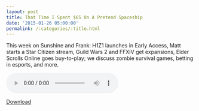 ```yaml
---
layout: post
title: That Time I Spent $65 On A Pretend Spaceship
date: '2015-01-26 05:00:00'
permalink: /:categories/:title.html
---
```


This week on Sunshine and Frank: H1Z1 launches in Early Access, Matt starts a Star Citizen stream, Guild Wars 2 and FFXIV get expansions, Elder Scrolls Online goes buy-to-play; we discuss zombie survival games, betting in esports, and more.

<audio controls>
  <source src="http://files.podcast.geeksinprogress.com/files/podcasts/1/s01e29_65DollarPretendSpaceship.mp3" 	type="audio/mpeg">
</audio>

[Download](http://files.podcast.geeksinprogress.com/files/podcasts/1/s01e29_65DollarPretendSpaceship.mp3)
